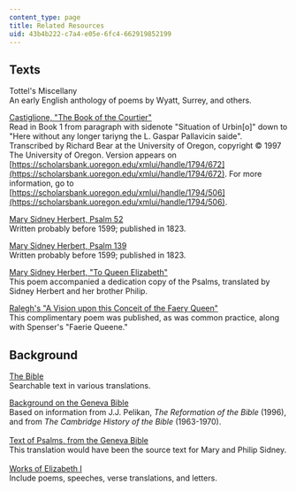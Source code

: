 ```yaml
---
content_type: page
title: Related Resources
uid: 43b4b222-c7a4-e05e-6fc4-662919852199
---
```


Texts
-----

Tottel's Miscellany  
An early English anthology of poems by Wyatt, Surrey, and others.

[Castiglione, "The Book of the Courtier"](https://scholarsbank.uoregon.edu/xmlui/handle/1794/671)  
Read in Book 1 from paragraph with sidenote "Situation of Urbin\[o\]" down to "Here without any longer tariyng the L. Gaspar Pallavicin saide". Transcribed by Richard Bear at the University of Oregon, copyright © 1997 The University of Oregon. Version appears on [https://scholarsbank.uoregon.edu/xmlui/handle/1794/672](https://scholarsbank.uoregon.edu/xmlui/handle/1794/672). For more information, go to [https://scholarsbank.uoregon.edu/xmlui/handle/1794/506](https://scholarsbank.uoregon.edu/xmlui/handle/1794/506).

[Mary Sidney Herbert, Psalm 52](http://www.luminarium.org/renlit/psalm52.htm)  
Written probably before 1599; published in 1823.  
  
[Mary Sidney Herbert, Psalm 139](http://www.luminarium.org/renlit/psalm139.htm)  
Written probably before 1599; published in 1823.

[Mary Sidney Herbert, "To Queen Elizabeth"](http://www.shakespeareanauthorshiptrust.org.uk/pages/candidates/sidney.htm)  
This poem accompanied a dedication copy of the Psalms, translated by Sidney Herbert and her brother Philip.  
  
[Ralegh's "A Vision upon this Conceit of the Faery Queen"](http://www.luminarium.org/renlit/methough.htm)   
This complimentary poem was published, as was common practice, along with Spenser's "Faerie Queene."

Background
----------

[The Bible](http://bible.gospelcom.net/)  
Searchable text in various translations.

[Background on the Geneva Bible](https://library.hds.harvard.edu/exhibits/incomparable-treasure/geneva-bible)  
Based on information from J.J. Pelikan, _The Reformation of the Bible_ (1996), and from _The Cambridge History of the Bible_ (1963-1970).  
        
[Text of Psalms, from the Geneva Bible](http://www.reformed.org/documents/geneva/psalms.html)  
This translation would have been the source text for Mary and Philip Sidney.  
        
[Works of Elizabeth I](http://www.luminarium.org/renlit/elizabib.htm)  
Include poems, speeches, verse translations, and letters.